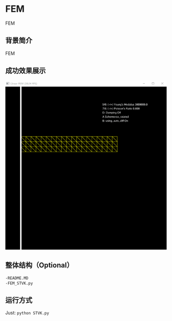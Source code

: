 # FEM
FEM

## 背景简介
FEM



## 成功效果展示

![Image](https://github.com/MengMeng3399/FEM/blob/main/fem-1.gif)

## 整体结构（Optional）



```
-README.MD
-FEM_STVK.py
```

## 运行方式

Just: `python STVK.py`
